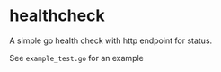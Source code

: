 # healthcheck
A simple go health check with http endpoint for status.

See `example_test.go` for an example
